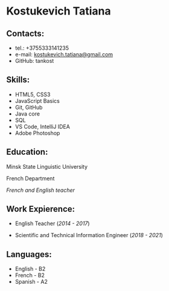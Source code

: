 # Kostukevich Tatiana

## Contacts:
* tel.: +3755333141235
* e-mail: kostukevich.tatiana@gmail.com
* GitHub: tankost

## Skills:
* HTML5, CSS3
* JavaScript Basics
* Git, GitHub
* Java core
* SQL
* VS Code, IntelliJ IDEA
* Adobe Photoshop

## Education:
Minsk State Linguistic University

French Department

*French and English teacher*

## Work Expierence:
* English Teacher (*2014 - 2017*)

* Scientific and Technical Information Engineer (*2018 - 2021*)

## Languages:
* English - B2
* French - B2
* Spanish - A2
